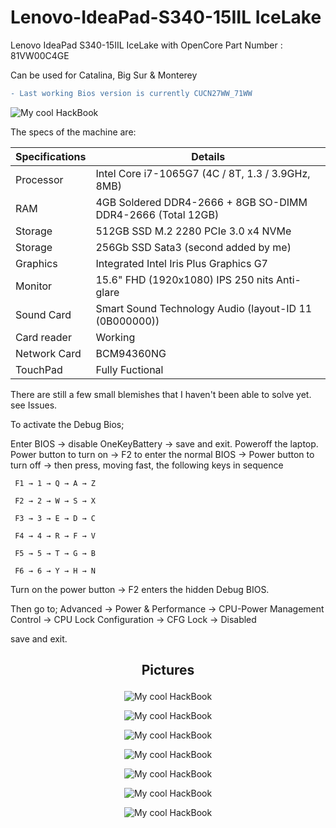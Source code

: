 # Lenovo-IdeaPad-S340-15IIL IceLake
Lenovo IdeaPad S340-15IIL IceLake with OpenCore
Part Number : 81VW00C4GE

Can be used for Catalina, Big Sur & Monterey

```diff
- Last working Bios version is currently CUCN27WW_71WW

```


<img src="/Pictures/Lenovo IdeaPad S340-15IIL IceLake.png" alt="My cool HackBook"/>


The specs of the machine are:

Specifications  | Details
------------- | -------------
Processor  | Intel Core i7-1065G7 (4C / 8T, 1.3 / 3.9GHz, 8MB)
RAM  | 4GB Soldered DDR4-2666 + 8GB SO-DIMM DDR4-2666 (Total 12GB)
Storage  | 512GB SSD M.2 2280 PCIe 3.0 x4 NVMe
Storage  | 256Gb SSD Sata3 (second added by me)
Graphics  | Integrated Intel Iris Plus Graphics G7
Monitor  | 15.6" FHD (1920x1080) IPS 250 nits Anti-glare
Sound Card  | Smart Sound Technology Audio (layout-ID 11 (0B000000))
Card reader  | Working
Network Card  | BCM94360NG
TouchPad  | Fully Fuctional

There are still a few small blemishes that I haven't been able to solve yet.
see Issues.





To activate the Debug Bios;

Enter BIOS → disable OneKeyBattery → save and exit. 
Poweroff the laptop. 
Power button to turn on → F2 to enter the normal BIOS → Power button to turn off → then press, moving fast, the following keys in sequence

     F1 → 1 → Q → A → Z
     
     F2 → 2 → W → S → X
     
     F3 → 3 → E → D → C
     
     F4 → 4 → R → F → V
     
     F5 → 5 → T → G → B
     
     F6 → 6 → Y → H → N
     
Turn on the power button → F2 enters the hidden Debug BIOS. 

Then go to;
Advanced → Power & Performance → CPU-Power Management Control → CPU Lock Configuration → CFG Lock → Disabled

save and exit.


## <p align="center"> Pictures</p>

<p align="center"><img src="/Pictures/SystemPrefences.png" alt="My cool HackBook"/></p>
<p align="center"><img src="/Pictures/Graphic.png" alt="My cool HackBook"/></p>
<p align="center"><img src="/Pictures/Audio.png" alt="My cool HackBook"/></p>
<p align="center"><img src="/Pictures/Bluetooth.png" alt="My cool HackBook"/></p>
<p align="center"><img src="/Pictures/USB.png" alt="My cool HackBook"/></p>
<p align="center"><img src="/Pictures/Batterie.png" alt="My cool HackBook"/></p>
<p align="center"><img src="/Pictures/TouchPad.png" alt="My cool HackBook"/></p>

